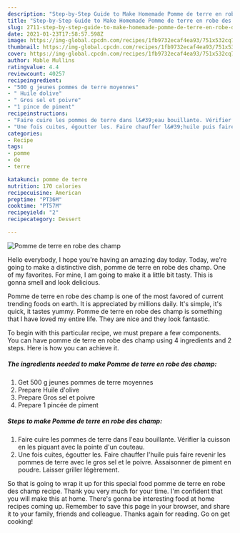 ```yaml
---
description: "Step-by-Step Guide to Make Homemade Pomme de terre en robe des champ"
title: "Step-by-Step Guide to Make Homemade Pomme de terre en robe des champ"
slug: 2711-step-by-step-guide-to-make-homemade-pomme-de-terre-en-robe-des-champ
date: 2021-01-23T17:58:57.598Z
image: https://img-global.cpcdn.com/recipes/1fb9732ecaf4ea93/751x532cq70/pomme-de-terre-en-robe-des-champ-photo-principale-de-la-recette.jpg
thumbnail: https://img-global.cpcdn.com/recipes/1fb9732ecaf4ea93/751x532cq70/pomme-de-terre-en-robe-des-champ-photo-principale-de-la-recette.jpg
cover: https://img-global.cpcdn.com/recipes/1fb9732ecaf4ea93/751x532cq70/pomme-de-terre-en-robe-des-champ-photo-principale-de-la-recette.jpg
author: Mable Mullins
ratingvalue: 4.4
reviewcount: 40257
recipeingredient:
- "500 g jeunes pommes de terre moyennes"
- " Huile dolive"
- " Gros sel et poivre"
- "1 pince de piment"
recipeinstructions:
- "Faire cuire les pommes de terre dans l&#39;eau bouillante. Vérifier la cuisson en les piquant avec la pointe d&#39;un couteau."
- "Une fois cuites, égoutter les. Faire chauffer l&#39;huile puis faire revenir les pommes de terre avec le gros sel et le poivre. Assaisonner de piment en poudre. Laisser griller légèrement."
categories:
- Recipe
tags:
- pomme
- de
- terre

katakunci: pomme de terre 
nutrition: 170 calories
recipecuisine: American
preptime: "PT36M"
cooktime: "PT57M"
recipeyield: "2"
recipecategory: Dessert

---
```



![Pomme de terre en robe des champ](https://img-global.cpcdn.com/recipes/1fb9732ecaf4ea93/751x532cq70/pomme-de-terre-en-robe-des-champ-photo-principale-de-la-recette.jpg)

Hello everybody, I hope you're having an amazing day today. Today, we're going to make a distinctive dish, pomme de terre en robe des champ. One of my favorites. For mine, I am going to make it a little bit tasty. This is gonna smell and look delicious.



Pomme de terre en robe des champ is one of the most favored of current trending foods on earth. It is appreciated by millions daily. It's simple, it's quick, it tastes yummy. Pomme de terre en robe des champ is something that I have loved my entire life. They are nice and they look fantastic.


To begin with this particular recipe, we must prepare a few components. You can have pomme de terre en robe des champ using 4 ingredients and 2 steps. Here is how you can achieve it.

<!--inarticleads1-->

##### The ingredients needed to make Pomme de terre en robe des champ:

1. Get 500 g jeunes pommes de terre moyennes
1. Prepare  Huile d&#39;olive
1. Prepare  Gros sel et poivre
1. Prepare 1 pincée de piment




<!--inarticleads2-->

##### Steps to make Pomme de terre en robe des champ:

1. Faire cuire les pommes de terre dans l&#39;eau bouillante. Vérifier la cuisson en les piquant avec la pointe d&#39;un couteau.
1. Une fois cuites, égoutter les. Faire chauffer l&#39;huile puis faire revenir les pommes de terre avec le gros sel et le poivre. Assaisonner de piment en poudre. Laisser griller légèrement.




So that is going to wrap it up for this special food pomme de terre en robe des champ recipe. Thank you very much for your time. I'm confident that you will make this at home. There's gonna be interesting food at home recipes coming up. Remember to save this page in your browser, and share it to your family, friends and colleague. Thanks again for reading. Go on get cooking!
